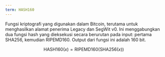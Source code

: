```yaml
---
term: HASH160
---
```


Fungsi kriptografi yang digunakan dalam Bitcoin, terutama untuk menghasilkan alamat penerima Legacy dan SegWit v0. Ini menggabungkan dua fungsi hash yang dieksekusi secara berurutan pada input: pertama SHA256, kemudian RIPEMD160. Output dari fungsi ini adalah 160 bit.

$$\text{HASH160}(x) = \text{RIPEMD160}(\text{SHA256}(x))$$